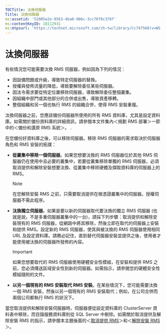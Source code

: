 ```yaml
---
TOCTitle: 汰換伺服器
Title: 汰換伺服器
ms:assetid: '52005e2e-9563-4ba0-906c-3cc76f9c378f'
ms:contentKeyID: 18112931
ms:mtpsurl: 'https://technet.microsoft.com/zh-tw/library/Cc747568(v=WS.10)'
---
```


汰換伺服器
==========

有些情況您可能需要汰換 RMS 伺服器，例如因為下列的情況：

-   因設備問題或升級，導致特定伺服器的替換。
-   授權與發佈流量的降低，導致要解除委任某些伺服器。
-   因法令需求要從特定位置移除伺服器，導致解除委任整個叢集。
-   因組織中部門或其他部分的合併或出售，導致資產移轉。
-   整個組織和另一個也執行 RMS 的組織合併，使得 RMS 安裝重複。

汰換伺服器之前，您應該備份伺服器所使用的所有 RMS 資料庫，尤其是設定資料庫。如需關於備份資料庫的詳細資訊，請參閱本文件集內＜規劃 RMS 部署＞一節中的＜備份和還原 RMS 系統＞。 .

在您備份好資料庫之後，可以移除伺服器。移除 RMS 伺服器的需求取決於伺服器角色和 RMS 安裝的拓撲：

-   **從叢集中移除一個伺服器**。如果您想要汰換的 RMS 伺服器位於其他 RMS 伺服器仍在使用中且必要的叢集中，若要從叢集移除單獨的 RMS 伺服器，必須取消提供和解除安裝想要汰換、從叢集中移除硬體及擷取資料庫的伺服器上的 RMS。
    
    > [!NOTE]  
    > 在您解除安裝 RMS 之前，只需要取消提供在根憑證叢集中的伺服器。授權伺服器不需此程序。

-   **汰換獨立伺服器**。如果是要以新的伺服器取代要汰換的獨立 RMS 伺服器 (也就是說，不是多重伺服器叢集中的一台)，請採下列步驟：取消提供和解除安裝現有的 RMS 伺服器，從網路中將其移除，然後立即在取代的伺服器上安裝和提供 RMS。設定新的 RMS 伺服器，使其與被汰換的 RMS 伺服器使用相同 URL 及設定資料庫。請務必記住，直到替代伺服器安裝並提供之後，使用者才能使用被汰換的伺服器所發佈的內容。
    
    > [!IMPORTANT]  
    > 如果您想要取代的 RMS 伺服器使用硬體安全性模組，在安裝和提供 RMS 之前，您必須傳送區域安全性到新的伺服器。如需指示，請參閱您的硬體安全性模組隨附的文件。

-   **以另一個現有的 RMS 安裝取代 RMS 安裝**。在某些情況下，您可能需要汰換一個 RMS 安裝，然後以另一個現有的 RMS 安裝取代；例如，在公司合併而兩個公司都執行 RMS 的狀況下。

當您取消提供和解除安裝伺服器時，伺服器便從設定資料庫的 ClusterServer 資料表中移除，而目錄服務資料庫則從 SQL Server 中刪除。如需關於取消提供及解除安裝 RMS 的指示，請參閱本主題後面的＜[取消提供 RMS](https://technet.microsoft.com/9fa63daa-5fb9-4afd-8371-b38248619857)＞和＜[解除安裝 RMS](https://technet.microsoft.com/885e3b4f-ea32-466f-9f7f-d8440b0f7c28)＞。
